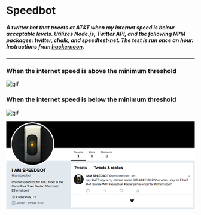 # Speedbot
##### A twitter bot that tweets at AT&T when my internet speed is below acceptable levels.  Utilizes Node.js, Twitter API, and the following NPM packages: twitter, chalk, and speedtest-net. The test is run once an hour. Instructions from [hackernoon](https://hackernoon.com/create-a-simple-twitter-bot-with-node-js-5b14eb006c08).
---
### When the internet speed is **above** the minimum threshold
![gif](./images/speedAbovePar.gif)

### When the internet speed is **below** the minimum threshold
![gif](./images/speedBelowPar.gif)

![screenshot](./images/twitterScreenshot2.png)
